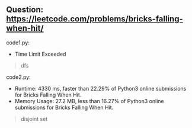 ## Question: https://leetcode.com/problems/bricks-falling-when-hit/

code1.py:
* Time Limit Exceeded
> dfs

code2.py:
* Runtime: 4330 ms, faster than 22.29% of Python3 online submissions for Bricks Falling When Hit.
* Memory Usage: 27.2 MB, less than 16.27% of Python3 online submissions for Bricks Falling When Hit.
> disjoint set